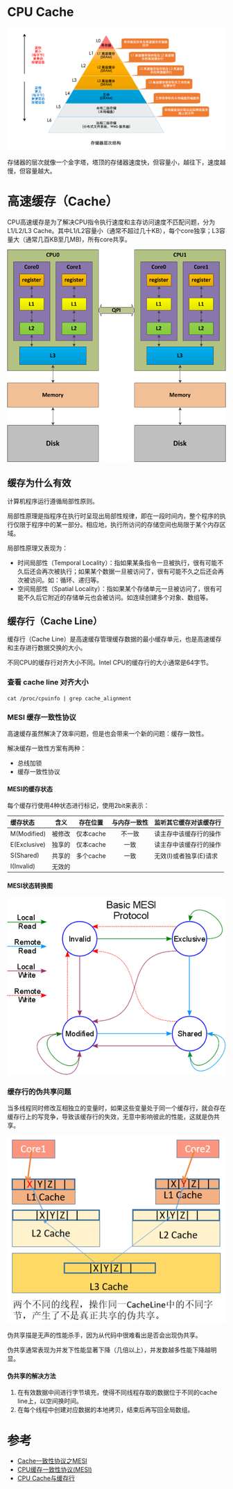 CPU Cache
=========

![存储器层次结构](./cache/存储器层次结构.png)

存储器的层次就像一个金字塔，塔顶的存储器速度快，但容量小，越往下，速度越慢，但容量越大。

# 高速缓存（Cache）

CPU高速缓存是为了解决CPU指令执行速度和主存访问速度不匹配问题，分为L1/L2/L3 Cache。其中L1/L2容量小（通常不超过几十KB），每个core独享；L3容量大（通常几百KB至几MB)，所有core共享。

![物理分层拓扑图](./cache/物理分层拓扑图.png)

## 缓存为什么有效

计算机程序运行遵循局部性原则。

局部性原理是指程序在执行时呈现出局部性规律，即在一段时间内，整个程序的执行仅限于程序中的某一部分。相应地，执行所访问的存储空间也局限于某个内存区域。

局部性原理又表现为：
 - 时间局部性（Temporal Locality）：指如果某条指令一旦被执行，很有可能不久后还会再次被执行；如果某个数据一旦被访问了，很有可能不久之后还会再次被访问。如：循环、递归等。
 - 空间局部性（Spatial Locality）：指如果某个存储单元一旦被访问了，很有可能不久后它附近的存储单元也会被访问。如连续创建多个对象、数组等。

## 缓存行（Cache Line）

缓存行（Cache Line）是高速缓存管理缓存数据的最小缓存单元，也是高速缓存和主存进行数据交换的大小。

不同CPU的缓存行对齐大小不同。Intel CPU的缓存行的大小通常是64字节。

### 查看 cache line 对齐大小
`cat /proc/cpuinfo | grep cache_alignment`

### MESI 缓存一致性协议

高速缓存虽然解决了效率问题，但是也会带来一个新的问题：缓存一致性。

解决缓存一致性方案有两种：
 - 总线加锁
 - 缓存一致性协议

#### MESI的缓存状态

每个缓存行使用4种状态进行标记，使用2bit来表示：

| 缓存状态     |  含义  | 存在位置  | 与内存一致性 | 监听其它缓存对该缓存行 |
|:------------ |:------:|:---------:|:------------:|:---------------------- |
| M(Modified)  | 被修改 | 仅本cache |    不一致    | 读主存中该缓存行的操作 |
| E(Exclusive) | 独享的 | 仅本cache |     一致     | 读主存中该缓存行的操作 |
| S(Shared)    | 共享的 | 多个cache |     一致     | 无效(I)或者独享(E)请求 |
| I(Invalid)   | 无效的 |           |              |                        |

#### MESI状态转换图
![MESI状态转换图](./cache/MESI状态转换图.png)

### 缓存行的伪共享问题

当多线程同时修改互相独立的变量时，如果这些变量处于同一个缓存行，就会存在缓存行上的写竞争，导致该缓存行的失效，无意中影响彼此的性能，这就是伪共享。

![伪共享](./cache/伪共享.png)

伪共享描是无声的性能杀手，因为从代码中很难看出是否会出现伪共享。

伪共享通常表现为并发下性能显著下降（几倍以上），并发数越多性能下降越明显。

#### 伪共享的解决方法
 1. 在有效数据中间进行字节填充，使得不同线程存取的数据位于不同的cache line上，以空间换时间。
 2. 在每个线程中创建对应数据的本地拷贝，结束后再写回全局数组。

# 参考
 - [Cache一致性协议之MESI](https://blog.csdn.net/farmwang/article/details/83376461)
 - [CPU缓存一致性协议(MESI)](https://www.cnblogs.com/flyinglion/p/15126229.html)
 - [CPU Cache与缓存行](https://blog.csdn.net/u010983881/article/details/82704733)
